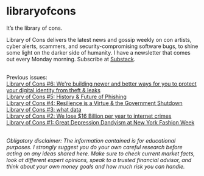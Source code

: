 # libraryofcons
It’s the library of cons.

Library of Cons delivers the latest news and gossip weekly on con artists, cyber alerts, scammers, and security-compromising software bugs, to shine some light on the darker side of humanity. I have a newsletter that comes out every Monday morning. Subscribe at <a href="https://libraryofcons.substack.com/">Substack</a>. <br><br>

Previous issues:<br>
<a href="https://open.substack.com/pub/libraryofcons/p/library-of-cons-6-were-building-newer?r=6htr8j&utm_campaign=post&utm_medium=web&showWelcomeOnShare=true">Library of Cons #6: We're building newer and better ways for you to protect your digital identity from theft & leaks</a><br>
<a href="https://libraryofcons.substack.com/p/library-of-cons-5-history-and-future">Library of Cons #5: History & Future of Phishing</a><br>
<a href="https://libraryofcons.substack.com/p/resilience-is-a-virtue"> Library of Cons #4: Resilience is a Virtue & the Government Shutdown</a><br>
<a href="https://libraryofcons.substack.com/p/what-data"> Library of Cons #3: what data</a><br>
<a href="https://libraryofcons.substack.com/p/we-lose-16-billion-per-year-to-internet"> Library of Cons #2: We lose $16 Billion per year to internet crimes</a><br>
<a href="https://libraryofcons.substack.com/p/anna-delvey-the-muse-of-nyfw-2025"> Library of Cons #1: Great Depression Dandyism at New York Fashion Week
</a><br><br>

<i>Obligatory disclaimer: The information contained is for educational purposes. I strongly suggest you do your own careful research before acting on any ideas shared here. Make sure to check current market facts, look at different expert opinions, speak to a trusted financial advisor, and think about your own money goals and how much risk you can handle.</i><br><br>
